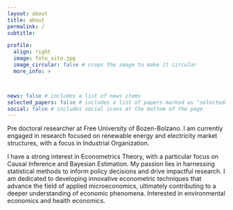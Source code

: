 ```yaml
---
layout: about
title: about
permalink: /
subtitle: 

profile:
  align: right
  image: foto_sito.jpg
  image_circular: false # crops the image to make it circular
  more_info: >



news: false # includes a list of news items
selected_papers: false # includes a list of papers marked as "selected={true}"
social: false # includes social icons at the bottom of the page
---
```


Pre doctoral researcher at Free University of Bozen-Bolzano. I am currently engaged in research focused on renewable energy and electricity market structures, with a focus in Industrial Organization. 

I have a strong interest in Econometrics Theory, with a particular focus on Causal Inference and Bayesian Estimation. My passion lies in harnessing statistical methods to inform policy decisions and drive impactful research. I am dedicated to developing innovative econometric techniques that advance the field of applied microeconomics, ultimately contributing to a deeper understanding of economic phenomena. Interested in environmental economics and health economics. 
